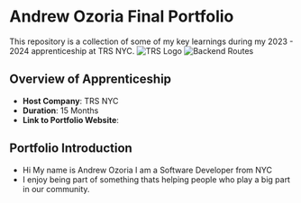# Andrew Ozoria Final Portfolio

This repository is a collection of some of my key learnings during my 2023 - 2024 apprenticeship at TRS NYC.
<img src="../Images/TRSLogo.png" alt="TRS Logo" />
<img src="../InventoryApp/ImagesIP/BackendRouteItems.png" alt="Backend Routes" />

## Overview of Apprenticeship

- **Host Company**: TRS NYC
- **Duration**: 15 Months
- **Link to Portfolio Website**:

## Portfolio Introduction

- Hi My name is Andrew Ozoria I am a Software Developer from NYC
- I enjoy being part of something thats helping people who play a big part in our community.
